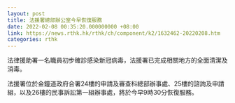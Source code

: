 ```yaml
---
layout: post
title: 法援署總部辦公室今早恢復服務
date: 2022-02-08 00:35:20.000000000 +08:00
link: https://news.rthk.hk/rthk/ch/component/k2/1632462-20220208.htm
categories: rthk
---
```


法律援助署一名職員初步確診感染新冠病毒，法援署已完成相關地方的全面清潔及消毒。

法援署位於金鐘道政府合署24樓的申請及審查科總部辦事處、25樓的諮詢及申請組，以及26樓的民事訴訟第一組辦事處，將於今早9時30分恢復服務。

